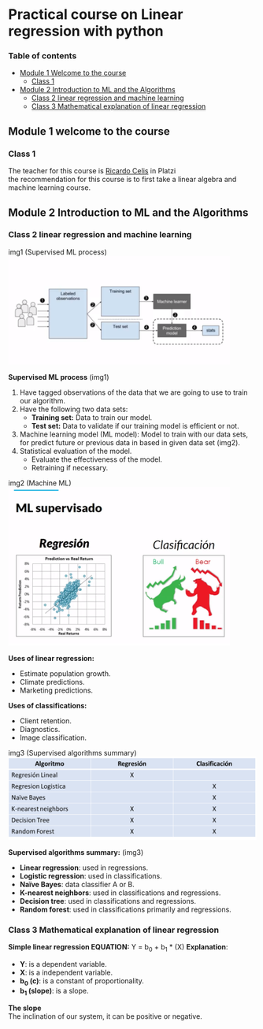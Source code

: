 # Practical course on Linear regression with python
### Table of contents
- [Module 1 Welcome to the course](#module-1-welcome-to-the-course)
  - [Class 1](#class-1)
- [Module 2 Introduction to ML and the Algorithms](#module-2-introduction-to-ml-and-the-algorithms)
  - [Class 2 linear regression and machine learning](#class-2-linear-regression-and-machine-learning)
  - [Class 3 Mathematical explanation of linear regression](#class-3-mathematical-explanation-of-linear-regression)

## Module 1 welcome to the course
### Class 1
The teacher for this course is [Ricardo Celis](https://www.linkedin.com/in/ricardo-celis-809aa76b/?originalSubdomain=co) in Platzi  
the recommendation for this course is to first take a linear algebra and machine learning course.

## Module 2 Introduction to ML and the Algorithms
### Class 2 linear regression and machine learning
img1 (Supervised ML process)  
<img width="450px" src="https://github.com/Segaretsu/Datacademy-platzi/blob/main/assets/images/Superviced_ML_process.png?raw=true" >

**Supervised ML process**  (img1)
1. Have tagged observations of the data that we are going to use to train our algorithm.
2. Have the following two data sets: 
    - **Training set:** Data to train our model. 
    - **Test set:** Data to validate if our training model is efficient or not.
3. Machine learning model (ML model): Model to train with our data sets, for predict future or previous data in based in given data set (img2).
4. Statistical evaluation of the model.
    - Evaluate the effectiveness of the model.
    - Retraining if necessary.

img2 (Machine ML)  
<img width="450px" src="https://github.com/Segaretsu/Datacademy-platzi/blob/main/assets/images/Supervised_ML_example.png?raw=true" >

**Uses of linear regression:**
- Estimate population growth.
- Climate predictions.
- Marketing predictions.

**Uses of classifications:**
- Client retention.
- Diagnostics.
- Image classification.

img3 (Supervised algorithms summary)
<img with="600px" src="https://github.com/Segaretsu/Datacademy-platzi/blob/main/assets/images/supervised_algorithms_summary.png?raw=true" >

**Supervised algorithms summary:** (img3)
- **Linear regression**: used in regressions.
- **Logistic regression**: used in classifications.
- **Naïve Bayes**: data classifier A or B.
- **K-nearest neighbors**: used in classifications and regressions.
- **Decision tree**: used in classifications and regressions.
- **Random forest**: used in classifications primarily and regressions.

### Class 3 Mathematical explanation of linear regression
**Simple linear regression EQUATION:** Y = b<sub>0</sub> + b<sub>1</sub> * (X)
**Explanation**:
- **Y**: is a dependent variable.
- **X**: is a independent variable.
- **b<sub>0</sub> (c)**: is a constant of proportionality.
- **b<sub>1</sub> (slope)**: is a slope.

**The slope**  
The inclination of our system, it can be positive or negative.
